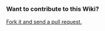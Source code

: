 ### Want to contribute to this Wiki?

[Fork it and send a pull request.](https://github.com/LaunchCodeEducation/azure-wiki)
